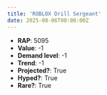 ```yaml
---
title: 'ROBLOX Drill Sergeant'
date: 2025-08-06T00:00:00Z
---
```

- **RAP**: 5095
- **Value**: -1
- **Demand level**: -1
- **Trend**: -1
- **Projected?**: True
- **Hyped?**: True
- **Rare?**: True
